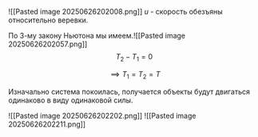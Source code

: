 ![[Pasted image 20250626202008.png]]
$u$ - скорость обезъяны относительно веревки.

По 3-му закону Ньютона мы имеем.![[Pasted image 20250626202057.png]]
$$T_{2}-T_{1}=0$$

$$\implies T_{1}=T_{2}=T$$

Изначально система покоилась, получается объекты будут двигаться одинаково в виду одинаковой силы.

![[Pasted image 20250626202202.png]]
![[Pasted image 20250626202211.png]]

